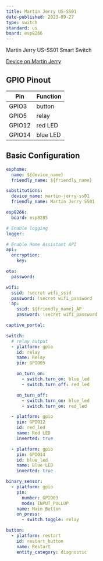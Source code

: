 ```yaml
---
title: Martin Jerry US-SS01
date-published: 2023-09-27
type: switch
standard: us
board: esp8266
---
```


Martin Jerry US-SS01 Smart Switch

 [Device on Martin Jerry]([https://amzn.to/3Mik8su](https://www.martinjerry.com/us-ss01-support))

## GPIO Pinout

| Pin   | Function |
| ----- | -------- |
| GPIO3 | button |
| GPIO5 | relay  |
| GPIO12 | red LED  |
| GPIO14 | blue LED |

## Basic Configuration

```yaml
esphome:
  name: ${device_name}
  friendly_name: ${friendly_name}

substitutions:
  device_name: martin-jerry-ss01
  friendly_name: Martin Jerry SS01

esp8266:
  board: esp8285

# Enable logging
logger:

# Enable Home Assistant API
api:
  encryption:
    key:

ota:
  password:

wifi:
  ssid: !secret wifi_ssid
  password: !secret wifi_password
  ap:
    ssid: ${friendly_name}_AP
    password: !secret wifi_password

captive_portal:

switch:
  # relay output
  - platform: gpio
    id: relay
    name: Relay
    pin: GPIO05

    on_turn_on:
      - switch.turn_on: blue_led
      - switch.turn_off: red_led

    on_turn_off:
      - switch.turn_on: blue_led
      - switch.turn_on: red_led

  - platform: gpio
    pin: GPIO12
    id: red_led
    name: Red LED
    inverted: true

  - platform: gpio
    pin: GPIO14
    id: blue_led
    name: Blue LED
    inverted: true

binary_sensor:
  - platform: gpio
    pin:
      number: GPIO03
      mode: INPUT_PULLUP
    name: Main Button
    on_press:
      - switch.toggle: relay

button:
  - platform: restart
    id: restart_button
    name: Restart
    entity_category: diagnostic
```
